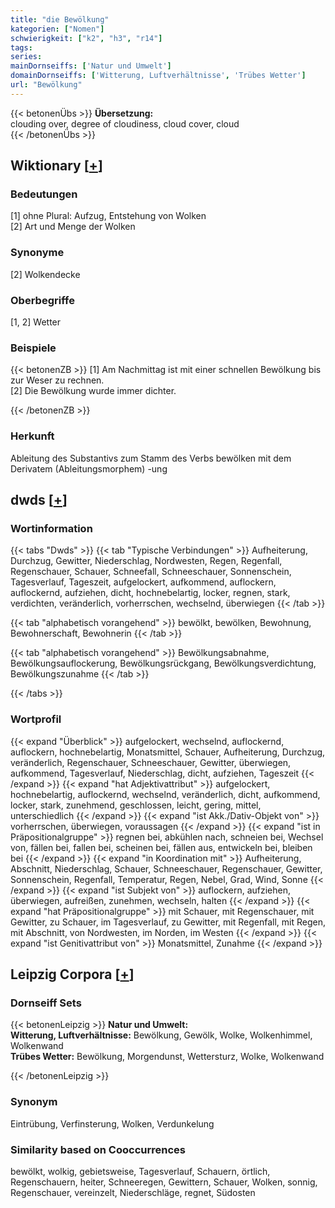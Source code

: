 ```yaml
---
title: "die Bewölkung"
kategorien: ["Nomen"]
schwierigkeit: ["k2", "h3", "r14"]
tags:
series:
mainDornseiffs: ['Natur und Umwelt']
domainDornseiffs: ['Witterung, Luftverhältnisse', 'Trübes Wetter']
url: "Bewölkung"
---
```


{{< betonenÜbs >}}
**Übersetzung:**  
clouding over, degree of cloudiness, cloud cover, cloud  
{{< /betonenÜbs >}}

## Wiktionary [[+](https://de.wiktionary.org/wiki/Bewölkung)]

### Bedeutungen
[1] ohne Plural: Aufzug, Entstehung von Wolken  
[2] Art und Menge der Wolken  

### Synonyme
[2] Wolkendecke  

### Oberbegriffe
[1, 2] Wetter  

### Beispiele
{{< betonenZB >}}
[1] Am Nachmittag ist mit einer schnellen Bewölkung bis zur Weser zu rechnen.  
[2] Die Bewölkung wurde immer dichter.  

{{< /betonenZB >}}
### Herkunft
Ableitung des Substantivs zum Stamm des Verbs bewölken mit dem Derivatem (Ableitungsmorphem) -ung  



## dwds [[+](https://www.dwds.de/wb/Bewölkung)]

### Wortinformation
{{< tabs "Dwds" >}}
{{< tab "Typische Verbindungen" >}}
Aufheiterung, Durchzug, Gewitter, Niederschlag, Nordwesten, Regen, Regenfall, Regenschauer, Schauer, Schneefall, Schneeschauer, Sonnenschein, Tagesverlauf, Tageszeit, aufgelockert, aufkommend, auflockern, auflockernd, aufziehen, dicht, hochnebelartig, locker, regnen, stark, verdichten, veränderlich, vorherrschen, wechselnd, überwiegen
{{< /tab >}}

{{< tab "alphabetisch vorangehend" >}}
bewölkt, bewölken, Bewohnung, Bewohnerschaft, Bewohnerin
{{< /tab >}}

{{< tab "alphabetisch vorangehend" >}}
Bewölkungsabnahme, Bewölkungsauflockerung, Bewölkungsrückgang, Bewölkungsverdichtung, Bewölkungszunahme
{{< /tab >}}

{{< /tabs >}}

### Wortprofil
{{< expand "Überblick" >}} aufgelockert, wechselnd, auflockernd, auflockern, hochnebelartig, Monatsmittel, Schauer, Aufheiterung, Durchzug, veränderlich, Regenschauer, Schneeschauer, Gewitter, überwiegen, aufkommend, Tagesverlauf, Niederschlag, dicht, aufziehen, Tageszeit {{< /expand >}}
{{< expand "hat Adjektivattribut" >}} aufgelockert, hochnebelartig, auflockernd, wechselnd, veränderlich, dicht, aufkommend, locker, stark, zunehmend, geschlossen, leicht, gering, mittel, unterschiedlich {{< /expand >}}
{{< expand "ist Akk./Dativ-Objekt von" >}} vorherrschen, überwiegen, voraussagen {{< /expand >}}
{{< expand "ist in Präpositionalgruppe" >}} regnen bei, abkühlen nach, schneien bei, Wechsel von, fällen bei, fallen bei, scheinen bei, fällen aus, entwickeln bei, bleiben bei {{< /expand >}}
{{< expand "in Koordination mit" >}} Aufheiterung, Abschnitt, Niederschlag, Schauer, Schneeschauer, Regenschauer, Gewitter, Sonnenschein, Regenfall, Temperatur, Regen, Nebel, Grad, Wind, Sonne {{< /expand >}}
{{< expand "ist Subjekt von" >}} auflockern, aufziehen, überwiegen, aufreißen, zunehmen, wechseln, halten {{< /expand >}}
{{< expand "hat Präpositionalgruppe" >}} mit Schauer, mit Regenschauer, mit Gewitter, zu Schauer, im Tagesverlauf, zu Gewitter, mit Regenfall, mit Regen, mit Abschnitt, von Nordwesten, im Norden, im Westen {{< /expand >}}
{{< expand "ist Genitivattribut von" >}} Monatsmittel, Zunahme {{< /expand >}}

## Leipzig Corpora [[+](https://corpora.uni-leipzig.de/en/res?word=Bewölkung&corpusId=deu_newscrawl-public_2018)]

### Dornseiff Sets
{{< betonenLeipzig >}}
**Natur und Umwelt:**  
**Witterung, Luftverhältnisse:** Bewölkung, Gewölk, Wolke, Wolkenhimmel, Wolkenwand  
**Trübes Wetter:** Bewölkung, Morgendunst, Wettersturz, Wolke, Wolkenwand  

{{< /betonenLeipzig >}}

### Synonym
Eintrübung, Verfinsterung, Wolken, Verdunkelung


### Similarity based on Cooccurrences
bewölkt, wolkig, gebietsweise, Tagesverlauf, Schauern, örtlich, Regenschauern, heiter, Schneeregen, Gewittern, Schauer, Wolken, sonnig, Regenschauer, vereinzelt, Niederschläge, regnet, Südosten

